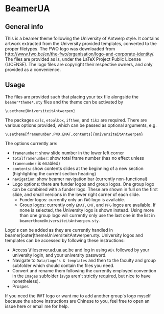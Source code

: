 # BeamerUA

## General info

This is a beamer theme following the University of Antwerp style.
It contains artwork extracted from the University provided templates, converted to the proper filetypes.
The FWO logo was downloaded from http://www.fwo.be/en/the-fwo/organisation/logo-and-corporate-identity/.
The files are provided as is, under the LaTeX Project Public License (LICENSE).
The logo files are copyright their respective owners, and only provided as a convenience.

## Usage

The files are provided such that placing your tex file alongside the `beamer*theme*.sty` files and the theme can be activated by

    \usetheme{UniversiteitAntwerpen}

The packages `calc`, `etoolbox`, `ifthen`, and `tikz` are required.
There are various options provided, which can be passed as optional arguments, e.g.

    \usetheme[framenumber,FWO,EMAT,contents]{UniversiteitAntwerpen}

The options currently are:

* `framenumber`: show slide number in the lower left corner
* `totalframenumber`: show total frame number (has no effect unless `framenumber` is enabled)
* `contents`: show contents slides at the beginning of a new section (highlighting the current section heading)
* `navigation`: show beamer navigation bar (currently non-functional)
* Logo options: there are funder logos and group logos. One group logo can be combined with a funder logo. These are shown in full on the first slide, and small versions in the lower right corner of each slide.
  * Funder logos: currently only an `FWO` logo is available.
  * Group logos: currently only `EMAT`, `CMT`, and `PPG` logos are available. If none is selected, the University logo is shown instead. Using more than one group logo will currently only use the last one in the list in `beamerthemeUniversiteitAntwerpen.sty`.

Logo's can be added as they are currently handled in beamer[outer]themeUniversiteitAntwerpen.sty.
University logos and templates can be accessed by following these instructions:
* Access \\fileserver.ad.ua.ac.be and log in using `AD\` followed by your university login, and your university password.
* Navigate to `Data/Logo's & templates` and then to the faculty and group subfolder which should contain the files you need.
* Convert and rename them following the currently employed convention in the `Images` subfolder (`svg`s aren't strictly required, but nice to have nonetheless).
* Prosper.

If you need the IWT logo or want me to add another group's logo myself because the above instructions are Chinese to you, feel free to open an issue here or email me for help.

